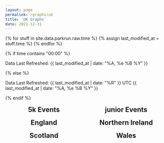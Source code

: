 ```yaml
---
layout: page
permalink: /graphs/uk
title: 'UK Graphs'
date: 2021-12-31
---
```


{% for stuff in site.data.parkrun.raw.time %}
{% assign last_modified_at = stuff.time %}
{% endfor %}

{% if time contains "00:00" %}
  <p class="author_title" id="lastupdated" datetime="{{ last_modified_at | date_to_xmlschema }}">Data Last Refreshed: {{ last_modified_at | date: "%A, %e&nbsp;%B&nbsp;%Y" }}</p>
{% else %}
  <p class="author_title" id="lastupdated" datetime="{{ last_modified_at | date_to_xmlschema }}">Data Last Refreshed: {{ last_modified_at | date: "%R" }} UTC {{ last_modified_at | date: "%A, %e&nbsp;%B&nbsp;%Y" }}</p>
{% endif %}
<script>
    let options = { weekday: 'long', year: 'numeric', month: 'long', day: 'numeric', timeZoneName: 'short', hour:'2-digit', minute:'2-digit'};
    var last_modified_at = new Date("{{ last_modified_at }}").getTime();
    var lm_date = new Date(last_modified_at)
    var out = lm_date.toLocaleString('default', options);
    document.getElementById("lastupdated").innerHTML = 'Data Last Refreshed: ' + out
</script>

<script src="https://cdnjs.cloudflare.com/ajax/libs/Chart.js/3.5.1/chart.js" integrity="sha512-b3xr4frvDIeyC3gqR1/iOi6T+m3pLlQyXNuvn5FiRrrKiMUJK3du2QqZbCywH6JxS5EOfW0DY0M6WwdXFbCBLQ==" crossorigin="anonymous" referrerpolicy="no-referrer"></script>
<script src="https://cdn.jsdelivr.net/npm/chartjs-adapter-date-fns/dist/chartjs-adapter-date-fns.bundle.min.js"></script>

<style>
    .grid {
            display: grid;
            text-align: center;
            grid-gap: 1rem;
            grid-auto-flow: dense
        }
    #countrytable {
        grid-template-columns: repeat(2, minmax(0, 1fr));
    }
    #headChart {
        grid-column: span 2
    }
    @media (max-width: 670px) {
        #countrytable {
            grid-template-columns: repeat(1, minmax(0, 1fr));
        }
        #headChart {
            grid-column: span 1
        }
    }
    h2 {
        margin: 0
    }
</style>
<div class="grid" id="countrytable">
    <div id='headChart'>
        <canvas id="ukChart"></canvas>
    </div>
    <div>
        <h2>5k Events</h2>
        <canvas id="5KChart"></canvas>
    </div>
    <div>
        <h2>junior Events</h2>
        <canvas id="juniorChart"></canvas>
    </div>
    <div>
        <h2>England</h2>
        <canvas id="engChart"></canvas>
    </div>
    <div>
        <h2>Northern Ireland</h2>
        <canvas id="niChart"></canvas>
    </div>
    <div>
        <h2>Scotland</h2>
        <canvas id="scoChart"></canvas>
    </div>
    <div>
        <h2>Wales</h2>
        <canvas id="walChart"></canvas>
    </div>
</div>
<script>
const chartoptions = {
    scales: {
        x: {
            type: 'time',
            title: {
                text: 'Time (UTC)',
                display: false
            },
            time: {
                displayFormats: {
                    hour: 'h aaa',
                    day: 'eee'
                }
            },
            ticks: {
                major: {
                    enabled: true,
                },
            }
        },
        y: {
            beginAtZero: true,
            ticks: {
                precision: 0
            }
        }
    },
    aspectRatio: 1.5,
    spanGaps: true,
}
const ukdata = {{ site.data.parkrun.history.unitedkingdom | jsonify }}
const ukconfig = {
    type: 'line',
    data: {
        datasets:[{
            label: 'parkrunning',
            backgroundColor: '#7CB342',
            borderColor: '#7CB342',
            data: ukdata,
            parsing: {
                yAxisKey: 'parkrunning',
                xAxisKey: 'time'
            }
        },{
            label: 'junior parkrunning',
            backgroundColor: '#0288D1',
            borderColor: '#0288D1',
            data: ukdata,
            parsing: {
                yAxisKey: 'junior parkrunning',
                xAxisKey: 'time'
            }
        },{
            label: '5k Cancellations',
            backgroundColor: '#A52714',
            borderColor: '#A52714',
            data: ukdata,
            parsing: {
                yAxisKey: '5k Cancellations',
                xAxisKey: 'time'
            }
        },{
            label: 'junior Cancellations',
            backgroundColor: '#1A237E',
            borderColor: '#1A237E',
            data: ukdata,
            parsing: {
                yAxisKey: 'junior Cancellations',
                xAxisKey: 'time'
            }
        }]
    },
    options: chartoptions
};
var ukChart = new Chart(
    document.getElementById('ukChart'),
    ukconfig
);
const mainconfig = {
    type: 'line',
    data: {
        datasets:[{
            label: 'parkrunning',
            backgroundColor: '#7CB342',
            borderColor: '#7CB342',
            data: ukdata,
            parsing: {
                yAxisKey: 'parkrunning',
                xAxisKey: 'time'
            }
        },{
            label: '5k Cancellations',
            backgroundColor: '#A52714',
            borderColor: '#A52714',
            data: ukdata,
            parsing: {
                yAxisKey: '5k Cancellations',
                xAxisKey: 'time'
            }
        }]
    },
    options: chartoptions
};
var mainChart = new Chart(
    document.getElementById('5KChart'),
    mainconfig
);
const juniorconfig = {
    type: 'line',
    data: {
        datasets:[{
            label: 'junior parkrunning',
            backgroundColor: '#0288D1',
            borderColor: '#0288D1',
            data: ukdata,
            parsing: {
                yAxisKey: 'junior parkrunning',
                xAxisKey: 'time'
            }
        },{
            label: 'junior Cancellations',
            backgroundColor: '#1A237E',
            borderColor: '#1A237E',
            data: ukdata,
            parsing: {
                yAxisKey: 'junior Cancellations',
                xAxisKey: 'time'
            }
        }]
    },
    options: chartoptions
};
var juniorChart = new Chart(
    document.getElementById('juniorChart'),
    juniorconfig
);
const engdata = {{ site.data.parkrun.history.uk.england | jsonify }}
const engconfig = {
    type: 'line',
    data: {
        datasets:[{
            label: 'parkrunning',
            backgroundColor: '#7CB342',
            borderColor: '#7CB342',
            data: engdata,
            parsing: {
                yAxisKey: 'parkrunning',
                xAxisKey: 'time'
            }
        },{
            label: 'junior parkrunning',
            backgroundColor: '#0288D1',
            borderColor: '#0288D1',
            data: engdata,
            parsing: {
                yAxisKey: 'junior parkrunning',
                xAxisKey: 'time'
            }
        },{
            label: '5k Cancellations',
            backgroundColor: '#A52714',
            borderColor: '#A52714',
            data: engdata,
            parsing: {
                yAxisKey: '5k Cancellations',
                xAxisKey: 'time'
            }
        },{
            label: 'junior Cancellations',
            backgroundColor: '#1A237E',
            borderColor: '#1A237E',
            data: engdata,
            parsing: {
                yAxisKey: 'junior Cancellations',
                xAxisKey: 'time'
            }
        }]
    },
    options: chartoptions
};
var engChart = new Chart(
    document.getElementById('engChart'),
    engconfig
);
const nidata = {{ site.data.parkrun.history.uk.ni | jsonify }}
const niconfig = {
    type: 'line',
    data: {
        datasets:[{
            label: 'parkrunning',
            backgroundColor: '#7CB342',
            borderColor: '#7CB342',
            data: nidata,
            parsing: {
                yAxisKey: 'parkrunning',
                xAxisKey: 'time'
            }
        },{
            label: 'junior parkrunning',
            backgroundColor: '#0288D1',
            borderColor: '#0288D1',
            data: nidata,
            parsing: {
                yAxisKey: 'junior parkrunning',
                xAxisKey: 'time'
            }
        },{
            label: '5k Cancellations',
            backgroundColor: '#A52714',
            borderColor: '#A52714',
            data: nidata,
            parsing: {
                yAxisKey: '5k Cancellations',
                xAxisKey: 'time'
            }
        },{
            label: 'junior Cancellations',
            backgroundColor: '#1A237E',
            borderColor: '#1A237E',
            data: nidata,
            parsing: {
                yAxisKey: 'junior Cancellations',
                xAxisKey: 'time'
            }
        }]
    },
    options: chartoptions
};
var niChart = new Chart(
    document.getElementById('niChart'),
    niconfig
);
const scodata = {{ site.data.parkrun.history.uk.scotland | jsonify }}
const scoconfig = {
    type: 'line',
    data: {
        datasets:[{
            label: 'parkrunning',
            backgroundColor: '#7CB342',
            borderColor: '#7CB342',
            data: scodata,
            parsing: {
                yAxisKey: 'parkrunning',
                xAxisKey: 'time'
            }
        },{
            label: 'junior parkrunning',
            backgroundColor: '#0288D1',
            borderColor: '#0288D1',
            data: scodata,
            parsing: {
                yAxisKey: 'junior parkrunning',
                xAxisKey: 'time'
            }
        },{
            label: '5k Cancellations',
            backgroundColor: '#A52714',
            borderColor: '#A52714',
            data: scodata,
            parsing: {
                yAxisKey: '5k Cancellations',
                xAxisKey: 'time'
            }
        },{
            label: 'junior Cancellations',
            backgroundColor: '#1A237E',
            borderColor: '#1A237E',
            data: scodata,
            parsing: {
                yAxisKey: 'junior Cancellations',
                xAxisKey: 'time'
            }
        }]
    },
    options: chartoptions
};
var scoChart = new Chart(
    document.getElementById('scoChart'),
    scoconfig
);
const waldata = {{ site.data.parkrun.history.uk.wales | jsonify }}
const walconfig = {
    type: 'line',
    data: {
        datasets:[{
            label: 'parkrunning',
            backgroundColor: '#7CB342',
            borderColor: '#7CB342',
            data: waldata,
            parsing: {
                yAxisKey: 'parkrunning',
                xAxisKey: 'time'
            }
        },{
            label: 'junior parkrunning',
            backgroundColor: '#0288D1',
            borderColor: '#0288D1',
            data: waldata,
            parsing: {
                yAxisKey: 'junior parkrunning',
                xAxisKey: 'time'
            }
        },{
            label: '5k Cancellations',
            backgroundColor: '#A52714',
            borderColor: '#A52714',
            data: waldata,
            parsing: {
                yAxisKey: '5k Cancellations',
                xAxisKey: 'time'
            }
        },{
            label: 'junior Cancellations',
            backgroundColor: '#1A237E',
            borderColor: '#1A237E',
            data: waldata,
            parsing: {
                yAxisKey: 'junior Cancellations',
                xAxisKey: 'time'
            }
        }]
    },
    options: chartoptions
};
var walChart = new Chart(
    document.getElementById('walChart'),
    walconfig
);
</script>
